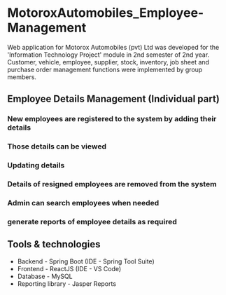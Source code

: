 # MotoroxAutomobiles_Employee-Management
Web application for Motorox Automobiles (pvt) Ltd was developed for the 'Information Technology Project' module in 2nd semester of 2nd year. Customer, vehicle, employee, supplier, stock, inventory, job sheet and purchase order management functions were implemented by group members.

## Employee Details Management (Individual part)

### New employees are registered to the system by adding their details
### Those details can be viewed
### Updating details
### Details of resigned employees are removed from the system
### Admin can search employees when needed
### generate reports of employee details as required


## Tools & technologies
- Backend - Spring Boot (IDE - Spring Tool Suite)
- Frontend - ReactJS (IDE - VS Code)
- Database - MySQL
- Reporting library - Jasper Reports
